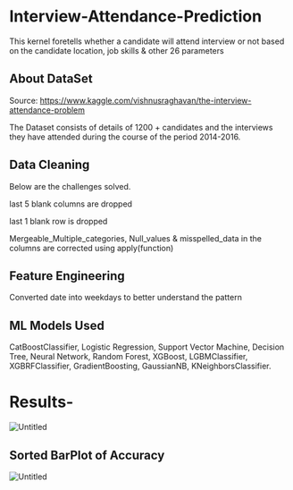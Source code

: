 # Interview-Attendance-Prediction
This kernel foretells whether a candidate will attend interview or not based on the candidate location, job skills &amp; other 26 parameters

## About DataSet

Source: https://www.kaggle.com/vishnusraghavan/the-interview-attendance-problem

The Dataset consists of details of 1200 + candidates and the interviews they have attended during the course of the period 2014-2016.

## Data Cleaning

Below are the challenges solved.

last 5 blank columns are dropped

last 1 blank row is dropped

Mergeable_Multiple_categories, Null_values & misspelled_data in the columns are corrected using apply(function)

## Feature Engineering

Converted date into weekdays to better understand the pattern

## ML Models Used

CatBoostClassifier,
Logistic Regression,
Support Vector Machine,
Decision Tree,
Neural Network,
Random Forest,
XGBoost,
LGBMClassifier,
XGBRFClassifier,
GradientBoosting,
GaussianNB,
KNeighborsClassifier.

# Results-

![Untitled](https://user-images.githubusercontent.com/85584749/129439926-2fa577ee-8fd9-4111-8b17-9a4e8523acd1.png)


## Sorted BarPlot of Accuracy

![Untitled](https://user-images.githubusercontent.com/85584749/129439965-7d8baa04-41ce-41db-b07a-a7d3ceff66b6.png)
